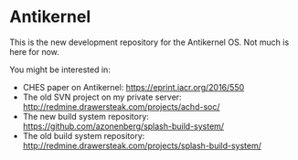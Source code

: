 # Antikernel

This is the new development repository for the Antikernel OS. Not much is here for now.

You might be interested in:

* CHES paper on Antikernel: https://eprint.iacr.org/2016/550
* The old SVN project on my private server: http://redmine.drawersteak.com/projects/achd-soc/
* The new build system repository: https://github.com/azonenberg/splash-build-system/
* The old build system repository: http://redmine.drawersteak.com/projects/splash-build-system/

